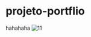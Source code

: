 # projeto-portflio
hahahaha
![11](https://github.com/jaquelineolimpio/projeto-portflio/assets/123241087/4ddb6840-560c-4e3c-bb3a-06cb38ba6d31)
